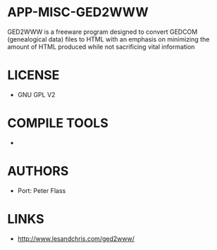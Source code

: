 APP-MISC-GED2WWW
================

GED2WWW is a freeware program designed to convert GEDCOM (genealogical data) files to HTML with an emphasis on minimizing the amount of HTML produced while not sacrificing vital information


LICENSE
===============
* GNU GPL V2

COMPILE TOOLS
===============
* 

AUTHORS
===============
* Port: Peter Flass

LINKS
===============
* http://www.lesandchris.com/ged2www/
